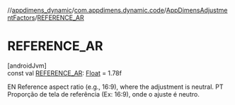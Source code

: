 //[appdimens_dynamic](../../../README.md)/[com.appdimens.dynamic.code](../README.md)/[AppDimensAdjustmentFactors](README.md)/[REFERENCE_AR](-r-e-f-e-r-e-n-c-e_-a-r.md)

# REFERENCE_AR

[androidJvm]\
const val [REFERENCE_AR](-r-e-f-e-r-e-n-c-e_-a-r.md): [Float](https://kotlinlang.org/api/core/kotlin-stdlib/kotlin/-float/index.html) = 1.78f

EN Reference aspect ratio (e.g., 16:9), where the adjustment is neutral. PT Proporção de tela de referência (Ex: 16:9), onde o ajuste é neutro.